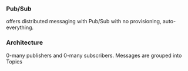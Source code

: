 ### Pub/Sub
offers distributed messaging with Pub/Sub with no provisioning, auto-everything.

### Architecture
0-many publishers and 0-many subscribers.
Messages are grouped into Topics
